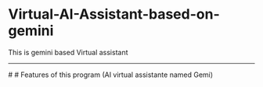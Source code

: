 # Virtual-AI-Assistant-based-on-gemini
This is gemini based Virtual assistant

<hr>
# # Features of this program (AI virtual assistante named Gemi)
